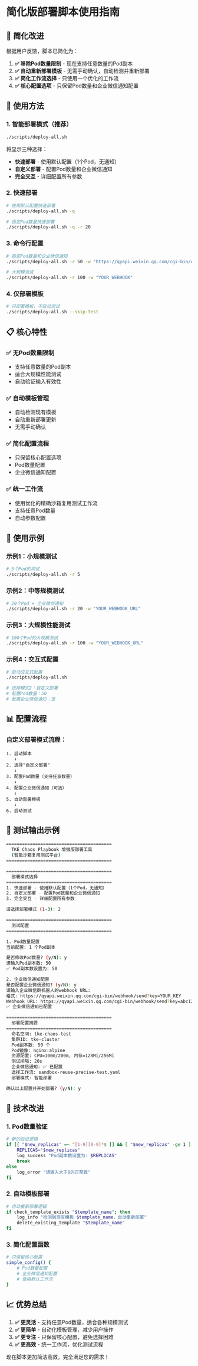 # 简化版部署脚本使用指南

## 🎯 简化改进

根据用户反馈，脚本已简化为：

1. **✅ 移除Pod数量限制** - 现在支持任意数量的Pod副本
2. **✅ 自动重新部署模板** - 无需手动确认，自动检测并重新部署
3. **✅ 简化工作流选择** - 只使用一个优化的工作流
4. **✅ 核心配置选项** - 只保留Pod数量和企业微信通知配置

## 🚀 使用方法

### 1. 智能部署模式（推荐）
```bash
./scripts/deploy-all.sh
```

将显示三种选择：
- **快速部署** - 使用默认配置（1个Pod，无通知）
- **自定义部署** - 配置Pod数量和企业微信通知
- **完全交互** - 详细配置所有参数

### 2. 快速部署
```bash
# 使用默认配置快速部署
./scripts/deploy-all.sh -q

# 指定Pod数量快速部署
./scripts/deploy-all.sh -q -r 20
```

### 3. 命令行配置
```bash
# 指定Pod数量和企业微信通知
./scripts/deploy-all.sh -r 50 -w "https://qyapi.weixin.qq.com/cgi-bin/webhook/send?key=YOUR_KEY"

# 大规模测试
./scripts/deploy-all.sh -r 100 -w "YOUR_WEBHOOK"
```

### 4. 仅部署模板
```bash
# 只部署模板，不启动测试
./scripts/deploy-all.sh --skip-test
```

## 📋 核心特性

### ✅ 无Pod数量限制
- 支持任意数量的Pod副本
- 适合大规模性能测试
- 自动验证输入有效性

### ✅ 自动模板管理
- 自动检测现有模板
- 自动重新部署更新
- 无需手动确认

### ✅ 简化配置流程
- 只保留核心配置选项
- Pod数量配置
- 企业微信通知配置

### ✅ 统一工作流
- 使用优化的精确沙箱复用测试工作流
- 支持任意Pod数量
- 自动参数配置

## 🎨 使用示例

### 示例1：小规模测试
```bash
# 5个Pod的测试
./scripts/deploy-all.sh -r 5
```

### 示例2：中等规模测试
```bash
# 20个Pod + 企业微信通知
./scripts/deploy-all.sh -r 20 -w "YOUR_WEBHOOK_URL"
```

### 示例3：大规模性能测试
```bash
# 100个Pod的大规模测试
./scripts/deploy-all.sh -r 100 -w "YOUR_WEBHOOK_URL"
```

### 示例4：交互式配置
```bash
# 启动交互式配置
./scripts/deploy-all.sh

# 选择模式2：自定义部署
# 配置Pod数量：50
# 配置企业微信通知：是
```

## 📊 配置流程

### 自定义部署模式流程：
```
1. 启动脚本
   ↓
2. 选择"自定义部署"
   ↓
3. 配置Pod数量（支持任意数量）
   ↓
4. 配置企业微信通知（可选）
   ↓
5. 自动部署模板
   ↓
6. 启动测试
```

## 🎯 测试输出示例

```bash
========================================
  TKE Chaos Playbook 增强版部署工具
  (智能沙箱复用测试平台)
========================================

======================================== 
  部署模式选择
========================================
1. 快速部署 - 使用默认配置（1个Pod，无通知）
2. 自定义部署 - 配置Pod数量和企业微信通知
3. 完全交互 - 详细配置所有参数

请选择部署模式 (1-3): 2

======================================== 
  测试配置
========================================

1. Pod数量配置
当前配置: 1 个Pod副本

是否修改Pod数量? (y/N): y
请输入Pod副本数: 50
✅ Pod副本数设置为: 50

2. 企业微信通知配置
是否配置企业微信通知? (y/N): y
请输入企业微信群机器人的webhook URL:
格式: https://qyapi.weixin.qq.com/cgi-bin/webhook/send?key=YOUR_KEY
Webhook URL: https://qyapi.weixin.qq.com/cgi-bin/webhook/send?key=abc123
✅ 企业微信通知已配置

========================================
  部署配置摘要
========================================
  命名空间: tke-chaos-test
  集群ID: tke-cluster
  Pod副本数: 50 个
  Pod镜像: nginx:alpine
  资源配置: CPU=100m/200m, 内存=128Mi/256Mi
  测试间隔: 20s
  企业微信通知: ✅ 已配置
  选择工作流: sandbox-reuse-precise-test.yaml
  部署模式: 智能部署

确认以上配置并开始部署? (y/N): y
```

## 🔧 技术改进

### 1. Pod数量验证
```bash
# 新的验证逻辑
if [[ "$new_replicas" =~ ^[1-9][0-9]*$ ]] && [ "$new_replicas" -ge 1 ]; then
    REPLICAS="$new_replicas"
    log_success "Pod副本数设置为: $REPLICAS"
    break
else
    log_error "请输入大于0的正整数"
fi
```

### 2. 自动模板部署
```bash
# 自动重新部署逻辑
if check_template_exists "$template_name"; then
    log_info "检测到现有模板 $template_name，自动重新部署"
    delete_existing_template "$template_name"
fi
```

### 3. 简化配置函数
```bash
# 只保留核心配置
simple_config() {
    # Pod数量配置
    # 企业微信通知配置
    # 使用默认工作流
}
```

## 📈 优势总结

1. **✅ 更灵活** - 支持任意Pod数量，适合各种规模测试
2. **✅ 更简单** - 自动化模板管理，减少用户操作
3. **✅ 更专注** - 只保留核心配置，避免选择困难
4. **✅ 更高效** - 统一工作流，优化测试流程

现在脚本更加简洁高效，完全满足您的需求！